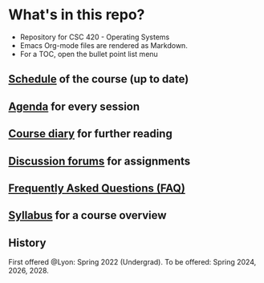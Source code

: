 

# What's in this repo?

-   Repository for CSC 420 - Operating Systems
-   Emacs Org-mode files are rendered as Markdown.
-   For a TOC, open the bullet point list menu


## [Schedule](https://github.com/birkenkrahe/dsc101/blob/main/schedule.md) of the course (up to date)


## [Agenda](https://github.com/birkenkrahe/dsc101/blob/main/agenda.md) for every session


## [Course diary](https://github.com/birkenkrahe/dsc101/blob/main/diary.md) for further reading


## [Discussion forums](https://github.com/birkenkrahe/dsc101/discussions) for assignments


## [Frequently Asked Questions (FAQ)](https://github.com/birkenkrahe/dsc101/blob/main/FAQ.md)


## [Syllabus](https://github.com/birkenkrahe/dsc101/blob/main/syllabus.md) for a course overview


## History

First offered @Lyon: Spring 2022 (Undergrad). To be offered:
Spring 2024, 2026, 2028.

